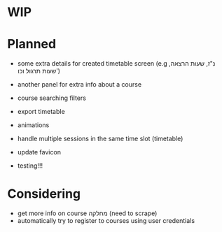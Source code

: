 # WIP

# Planned

- some extra details for created timetable screen (e.g נ"ז, שעות הרצאה, שעות תרגול וכו')
- another panel for extra info about a course

- course searching filters
- export timetable

- animations
- handle multiple sessions in the same time slot (timetable)
- update favicon

- testing!!!

# Considering

- get more info on course מחלקה (need to scrape)
- automatically try to register to courses using user credentials
